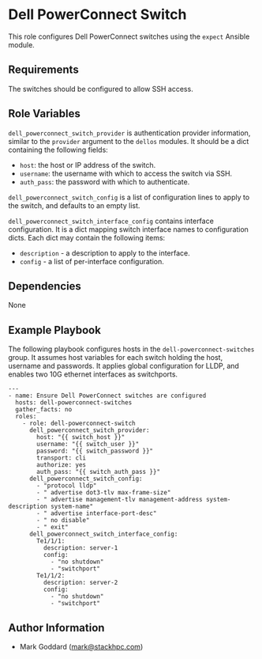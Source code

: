 Dell PowerConnect Switch
========================

This role configures Dell PowerConnect switches using the `expect` Ansible
module.

Requirements
------------

The switches should be configured to allow SSH access.

Role Variables
--------------

`dell_powerconnect_switch_provider` is authentication provider information,
similar to the `provider` argument to the `dellos` modules. It should be a dict
containing the following fields:

- `host`: the host or IP address of the switch.
- `username`: the username with which to access the switch via SSH.
- `auth_pass`: the password with which to authenticate.

`dell_powerconnect_switch_config` is a list of configuration lines to apply to
the switch, and defaults to an empty list.

`dell_powerconnect_switch_interface_config` contains interface configuration.
It is a dict mapping switch interface names to configuration dicts. Each dict
may contain the following items:

- `description` - a description to apply to the interface.
- `config` - a list of per-interface configuration.

Dependencies
------------

None

Example Playbook
----------------

The following playbook configures hosts in the `dell-powerconnect-switches`
group.  It assumes host variables for each switch holding the host, username
and passwords.  It applies global configuration for LLDP, and enables two 10G
ethernet interfaces as switchports.

    ---
    - name: Ensure Dell PowerConnect switches are configured
      hosts: dell-powerconnect-switches
      gather_facts: no
      roles:
        - role: dell-powerconnect-switch
          dell_powerconnect_switch_provider:
            host: "{{ switch_host }}"
            username: "{{ switch_user }}"
            password: "{{ switch_password }}"
            transport: cli
            authorize: yes
            auth_pass: "{{ switch_auth_pass }}"
          dell_powerconnect_switch_config:
            - "protocol lldp"
            - " advertise dot3-tlv max-frame-size"
            - " advertise management-tlv management-address system-description system-name"
            - " advertise interface-port-desc"
            - " no disable"
            - " exit"
          dell_powerconnect_switch_interface_config:
            Te1/1/1:
              description: server-1
              config:
                - "no shutdown"
                - "switchport"
            Te1/1/2:
              description: server-2
              config:
                - "no shutdown"
                - "switchport"

Author Information
------------------

- Mark Goddard (<mark@stackhpc.com>)
